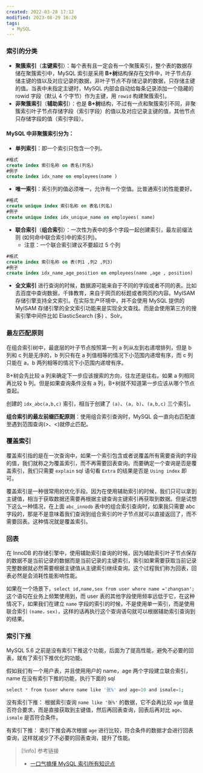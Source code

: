 ```yaml
---
created: 2022-03-28 17:12
modified: 2023-08-29 16:20
tags:
  - MySQL
---
```


### 索引的分类

- **聚簇索引**（**主键索引**）：每个表有且一定会有一个聚簇索引，整个表的数据存储在聚簇索引中，MySQL 索引是采用 **B+树**结构保存在文件中，叶子节点存储主键的值以及对应记录的数据，非叶子节点不存储记录的数据，只存储主键的值。当表中未指定主键时，MySQL 内部会自动给每条记录添加一个隐藏的 rowid 字段（默认 4 个字节）作为主键，用 `rowid` 构建聚簇索引。
- **非聚簇索引**（**辅助索引**）：也是 **B+树**结构，不过有一点和聚簇索引不同，非聚簇索引叶子节点存储字段（索引字段）的值以及对应记录主键的值，其他节点只存储字段的值（索引字段）。

#### MySQL 中非聚簇索引分为：

- **单列索引**：即一个索引只包含一个列。

```sql
#格式
create index 索引名称 on 表名(列名)
#例子
create index idx_name on employees(name )
```

- **唯一索引**：索引列的值必须唯一，允许有一个空值。比普通索引的性能要好。

```sql
#格式
create unique index 索引名称 on 表名(列名)
#例子
create unique index idx_unique_name on employees( name)
```

- **联合索引**（**组合索引**）：一次性为表中的多个字段一起创建索引，最左前缀法则 (如何命中联合索引中的索引列)。
	- 注意：一个联合索引建议不要超过 5 个列

```sql
#格式
create index 索引名称 on 表(列1 ,列2 ,列3)
#例子
create index idx_name_age_position on employees(name ,age , position)
```

- **全文索引**
	进行查询的时候，数据源可能来自于不同的字段或者不同的表。比如去百度中查询数据，千锋教育，来自于网页的标题或者网页的内容。MyISAM 存储引擎支持全文索引。在实际生产环境中，并不会使用 MySQL 提供的 MyISAM 存储引擎的全文索引功能来是实现全文查找。而是会使用第三方的搜索引擎中间件比如 ElasticSearch (多) 、Solr。

### 最左匹配原则

在组合索引树中，最底层的叶子节点按照第一列 a 列从左到右递增排列，但是 b 列和 c 列是无序的，b 列只有在 a 列值相等的情况下小范围内递增有序，而 c 列只能在 a，b 两列相等的情况下小范围内递增有序。

B+树会先比较 a 列来确定下一步应该搜索的方向，往左还是往右。如果 a 列相同再比较 b 列。但是如果查询条件没有 a 列，B+树就不知道第一步应该从哪个节点查起。

创建的 `idx_abc(a,b,c)` 索引，相当于创建了 `(a)`、`(a, b)`、`(a,b,c)` 三个索引。

**组合索引的最左前缀匹配原则**：使用组合索引查询时，MySQL 会一直向右匹配直至遇到范围查询(>、<)就停止匹配。

### 覆盖索引

覆盖索引指的是在一次查询中，如果一个索引包含或者说覆盖所有需要查询的字段的值，我们就称之为覆盖索引，而不再需要回表查询。而要确定一个查询是否是覆盖索引，我们只需要 `explain` sql 语句看 `Extra` 的结果是否是 `Using index` 即可。

覆盖索引是一种很常用的优化手段。因为在使用辅助索引的时候，我们只可以拿到主键值，相当于获取数据还需要再根据主键查询主键索引再获取到数据。但是试想下这么一种情况，在上面 `abc_innodb` 表中的组合索引查询时，如果我只需要 abc 字段的，那是不是意味着我们查询到组合索引的叶子节点就可以直接返回了，而不需要回表。这种情况就是覆盖索引。

### 回表

在 InnoDB 的存储引擎中，使用辅助索引查询的时候，因为辅助索引叶子节点保存的数据不是当前记录的数据而是当前记录的主键索引，索引如果需要获取当前记录完整数据就必然需要根据主键值从主键索引继续查询。这个过程我们称为回表，回表必然是会消耗性能影响性能。

如果在一个场景下，`select id,name,sex from user where name ='zhangsan';` 这个语句在业务上频繁使用到，而 user 表的其他字段使用频率远低于它，在这种情况下，如果我们在建立 `name` 字段的索引的时候，不是使用单一索引，而是使用联合索引 `(name，sex)`，这样的话再执行这个查询语句就可以根据辅助索引查询到的结果。

### 索引下推

MySQL 5.6 之前是没有索引下推这个功能，后面为了提高性能，避免不必要的回表，就有了索引下推优化的功能。

假如我们有一个用户表，并且使用用户的 name，age 两个字段建立联合索引，name 在没有索引下推的功能，执行下面的 sql

```sql
select * from tuser where name like '张%' and age=10 and ismale=1;
```

没有索引下推：
根据索引查询 `name like '张%'` 的数据，它不会再比较 `age` 值是否符合要求，而是直接获取到主键值，然后再回表查询，回表后再对比 `age`、`ismale` 是否符合条件。

有索引下推：
索引下推会再次根据 `age` 进行比较，符合条件的数据才会进行回表查询，这样就减少了不必要的回表查询，提升了性能。

> [!info] 参考链接
> 
> - [一口气搞懂 MySQL 索引所有知识点](https://mp.weixin.qq.com/s/faOaXRQM8p0kwseSHaMCbg)
